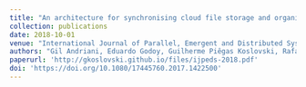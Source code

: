 ```yaml
---
title: "An architecture for synchronising cloud file storage and organisation repositories"
collection: publications
date: 2018-10-01
venue: "International Journal of Parallel, Emergent and Distributed Systems"
authors: "Gil Andriani, Eduardo Godoy, Guilherme Piêgas Koslovski, Rafael Rodrigues Obelheiro, Maurício Aronne Pillon"
paperurl: 'http://gkoslovski.github.io/files/ijpeds-2018.pdf'
doi: 'https://doi.org/10.1080/17445760.2017.1422500'
---
```

